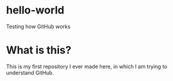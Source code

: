 # hello-world
Testing how GitHub works

# What is this?
This is my first repository I ever made here, in which I am trying to understand GitHub.
